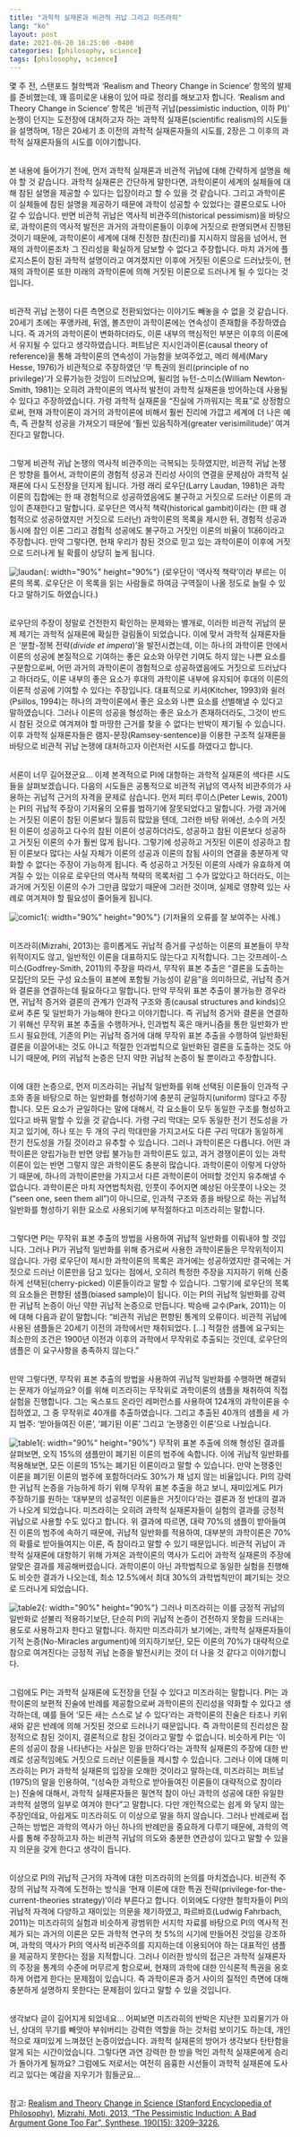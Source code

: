 ```yaml
---
title: "과학적 실재론과 비관적 귀납 그리고 미즈라히"
lang: "ko"
layout: post
date: 2021-06-20 16:25:00 -0400
categories: [philosophy, science]
tags: [philosophy, science]
---
```


몇 주 전, 스탠포드 철학백과 ‘Realism and Theory Change in Science’ 항목의 발제를 준비했는데, 꽤 흥미로운 내용이 있어 따로 정리를 해보고자 합니다. ‘Realism and Theory Change in Science’ 항목은 ‘비관적 귀납(pessimistic induction, 이하 PI)’ 논쟁이 던지는 도전장에 대처하고자 하는 과학적 실재론(scientific realism)의 시도들을 설명하며, 1장은 20세기 초 이전의 과학적 실재론자들의 시도를, 2장은 그 이후의 과학적 실재론자들의 시도를 이야기합니다.

<br />본 내용에 들어가기 전에, 먼저 과학적 실재론과 비관적 귀납에 대해 간략하게 설명을 해야 할 것 같습니다. 과학적 실재론은 간단하게 말한다면, 과학이론이 세계의 실체들에 대해 참된 설명을 제공할 수 있다는 입장이라고 할 수 있을 것 같습니다. 그리고 과학이론이 실체들에 참된 설명을 제공하기 때문에 과학이 성공할 수 있었다는 결론으로도 나아갈 수 있습니다. 반면 비관적 귀납은 역사적 비관주의(historical pessimism)을 바탕으로, 과학이론의 역사적 발전은 과거의 과학이론들이 이후에 거짓으로 판명되면서 진행된 것이기 때문에, 과학이론이 세계에 대해 진정한 참(진리)를 지시하지 않음을 넘어서, 현재의 과학이론조차 그 진리성을 확실하게 담보할 수 없다고 주장합니다. 마치 과거에 플로지스톤이 참된 과학적 설명이라고 여겨졌지만 이후에 거짓된 이론으로 드러났듯이, 현재의 과학이론 또한 미래의 과학이론에 의해 거짓된 이론으로 드러나게 될 수 있다는 것입니다.

<br />비관적 귀납 논쟁이 다른 측면으로 전환되었다는 이야기도 빼놓을 수 없을 것 같습니다. 20세기 초에는 푸앵카레, 뒤엠, 볼츠만이 과학이론에는 연속성이 존재함을 주장하였습니다. 즉 과거의 과학이론이 변화하더라도, 이론 내부의 핵심적인 부분은 이후의 이론에서 유지될 수 있다고 생각하였습니다. 퍼트남은 지시인과이론(causal theory of reference)을 통해 과학이론의 연속성이 가능함을 보여주었고, 메리 헤세(Mary Hesse, 1976)가 비관적으로 주장하였던 ‘무 특권의 원리(principle of no privilege)’가 오류가능한 것임이 드러났으며, 윌리엄 뉴턴-스미스(William Newton-Smith, 1981)는 오히려 과학이론의 역사적 발전이 과학적 실재론을 방어하는데 사용될 수 있다고 주장하였습니다. 가령 과학적 실재론을 “진실에 가까워지는 목표”로 상정함으로써, 현재 과학이론이 과거의 과학이론에 비해서 훨씬 진리에 가깝고 세계에 더 나은 예측, 즉 관찰적 성공을 가져오기 때문에 ‘훨씬 있음직하게(greater verisimilitude)’ 여겨진다고 말합니다.

<br />그렇게 비관적 귀납 논쟁의 역사적 비관주의는 극복되는 듯하였지만, 비관적 귀납 논쟁은 방향을 틀어서, 과학이론의 경험적 성공과 진리성 사이의 연결을 문제삼아 과학적 실재론에 다시 도전장을 던지게 됩니다. 가령 래리 로우단(Larry Laudan, 1981)은 과학이론의 집합에는 한 때 경험적으로 성공하였음에도 불구하고 거짓으로 드러난 이론의 과잉이 존재한다고 말합니다. 로우단은 역사적 책략(historical gambit)이라는 (한 때 경험적으로 성공하였지만 거짓으로 드러난) 과학이론의 목록을 제시한 뒤, 경험적 성공과 동시에 참인 이론 그리고 경험적 성공에도 불구하고 거짓인 이론의 비율이 1대6이라고 주장합니다. 만약 그렇다면, 현재 우리가 참된 것으로 믿고 있는 과학이론이 이후에 거짓으로 드러나게 될 확률이 상당히 높게 됩니다.

![laudan](https://typiespectre.github.io/images/phil/laudan.jpg){: width="90%" height="90%"}
(로우단이 ‘역사적 책략’이라 부르는 이론의 목록. 로우단은 이 목록을 읽는 사람들로 하여금 구역질이 나올 정도로 늘릴 수 있다고 말하기도 하였습니다.)

<br />로우단의 주장이 정말로 건전한지 확인하는 문제와는 별개로, 이러한 비관적 귀납의 문제 제기는 과학적 실재론에 확실한 걸림돌이 되었습니다. 이에 맞서 과학적 실재론자들은 ‘분할-정복 전략(_divide et impera_)’을 발전시켰는데, 이는 하나의 과학이론 안에서 이론의 성공에 본질적으로 기여하는 좋은 요소와 아무런 기여도 하지 않는 나쁜 요소를 구분함으로써, 어떤 과거의 과학이론이 경험적으로 성공하였음에도 거짓으로 드러났다고 하더라도, 이론 내부의 좋은 요소가 후대의 과학이론 내부에 유지되어 후대의 이론의 이론적 성공에 기여할 수 있다는 주장입니다. 대표적으로 키셔(Kitcher, 1993)와 쉴러(Psillos, 1994)는 하나의 과학이론에서 좋은 요소와 나쁜 요소를 선별해낼 수 있다고 말하였습니다. 그러나 이론의 성공을 형성하는 좋은 요소가 존재하더라도, 그것이 반드시 참된 것으로 여겨져야 할 마땅한 근거를 찾을 수 없다는 반박이 제기될 수 있습니다. 이후 과학적 실재론자들은 램지-문장(Ramsey-sentence)을 이용한 구조적 실재론을 바탕으로 비관적 귀납 논쟁에 대처하고자 이런저런 시도를 하였다고 합니다.

<br />서론이 너무 길어졌군요… 이제 본격적으로 PI에 대항하는 과학적 실재론의 색다른 시도들을 살펴보겠습니다. 다음의 시도들은 공통적으로 비관적 귀납의 역사적 비관주의가 사용하는 귀납적 근거의 자격을 문제로 삼습니다. 먼저 피터 루이스(Peter Lewis, 2001)는 PI의 귀납적 주장이 기저율의 오류를 범하기에 잘못되었다고 말합니다. 가령 과거에는 거짓된 이론이 참된 이론보다 월등히 많았을 텐데, 그러한 바탕 위에선, 소수의 거짓된 이론이 성공하고 다수의 참된 이론이 성공하더라도, 성공하고 참된 이론보다 성공하고 거짓된 이론의 수가 훨씬 많게 됩니다. 그렇기에 성공하고 거짓된 이론이 성공하고 참된 이론보다 많다는 사실 자체가 이론의 성공과 이론의 참됨 사이의 연결을 충분하게 약화할 수 없다는 주장이 가능하게 됩니다. 즉 성공하고 거짓된 이론의 사례가 유효하게 여겨질 수 있는 이유로 로우단의 역사적 책략의 목록처럼 그 수가 많았다고 하더라도, 이는 과거에 거짓된 이론의 수가 그만큼 많았기 때문에 그러한 것이며, 실제로 영향력 있는 사례로 여겨져야 할 필요성이 줄어들게 됩니다.

![comic1](https://typiespectre.github.io/images/phil/comic1.jpg){: width="90%" height="90%"}
(기저율의 오류를 잘 보여주는 사례.)

<br />미즈라히(Mizrahi, 2013)는 흥미롭게도 귀납적 증거를 구성하는 이론의 표본들이 무작위적이지도 않고, 일반적인 이론을 대표하지도 않는다고 지적합니다. 그는 갓프레이-스미스(Godfrey-Smith, 2011)의 주장을 따라서, 무작위 표본 추출은 “결론을 도출하는 모집단의 모든 구성 요소들이 표본에 포함될 가능성이 같음”을 의미하므로, 귀납적 증거와 결론을 연결하는데 필요하다고 말합니다. 만약 무작위 표본 추출이 불가능한 경우라면, 귀납적 증거와 결론의 관계가 인과적 구조와 종(causal structures and kinds)으로써 추론 및 일반화가 가능해야 한다고 이야기합니다. 즉 귀납적 증거와 결론을 연결하기 위해선 무작위 표본 추출을 수행하거나, 인과법칙 혹은 매커니즘을 통한 일반화가 반드시 필요한데, 기존의 PI는 귀납적 증거에 대해 무작위 표본 추출을 수행하여 일반화된 결론을 이끌어내는 것도 아니고 적절한 인과법칙으로 일반화된 결론을 도출하는 것도 아니기 때문에, PI의 귀납적 논증은 단지 약한 귀납적 논증이 될 뿐이라고 주장합니다.

<br />이에 대한 논증으로, 먼저 미즈라히는 귀납적 일반화를 위해 선택된 이론들이 인과적 구조와 종을 바탕으로 하는 일반화를 형성하기에 충분히 균일하지(uniform) 않다고 주장합니다. 모든 요소가 균일하다는 말에 대해서, 각 요소들이 모두 동일한 구조를 형성하고 있다고 바꿔 말할 수 있을 것 같습니다. 가령 구리 막대는 모두 동일한 전기 전도성을 가지고 있기에, 하나 또는 두 개의 구리 막대만을 가지고서도 다른 구리 막대가 동일하게 전기 전도성을 가질 것이라고 유추할 수 있습니다. 그러나 과학이론은 다릅니다. 어떤 과학이론은 양립가능한 반면 양립 불가능한 과학이론도 있고, 과거 경쟁이론이 있는 과학이론이 있는 반면 그렇지 않은 과학이론도 충분히 많습니다. 과학이론이 이렇게 다양하기 때문에, 하나의 과학이론만을 가지고서 다른 과학이론이 어떠할 것인지 유추해낼 수 없습니다. 과학이론은 마치 자연법칙처럼, 인풋이 주어지면 예상된 아웃풋이 나오는 것(“seen one, seen them all”)이 아니므로, 인과적 구조와 종을 바탕으로 하는 귀납적 일반화를 형성하기 위한 요소로 사용되기에 부적절하다고 미즈라히는 말합니다.

<br />그렇다면 PI는 무작위 표본 추출의 방법을 사용하여 귀납적 일반화를 이뤄내야 할 것입니다. 그러나 PI가 귀납적 일반화를 위해 증거로써 사용한 과학이론들은 무작위적이지 않습니다. 가령 로우단이 제시한 과학이론의 목록은 과거에는 성공하였지만 결국에는 거짓으로 드러난 이론만을 담고 있다는 점에서, 오히려 특정한 주장을 지지하기 위해 신중하게 선택된(cherry-picked) 이론들이라고 말할 수 있습니다. 그렇기에 로우단의 목록의 요소들은 편향된 샘플(biased sample)이 됩니다. 이는 PI의 귀납적 일반화를 강력한 귀납적 논증이 아닌 약한 귀납적 논증으로 만듭니다. 박승배 교수(Park, 2011)는 이에 대해 다음과 같이 말합니다: “비관적 귀납은 편향된 통계의 오류이다. 비관적 귀납에 사용된 샘플들은 20세기 이전의 과학에서만 채취되었다. […] 적절한 샘플에 요구되는 최소한의 조건은 1900년 이전과 이후의 과학에서 무작위로 추출되는 것인데, 로우단의 샘플은 이 요구사항을 충족하지 않는다.”

<br />만약 그렇다면, 무작위 표본 추출의 방법을 사용하여 귀납적 일반화를 수행하면 해결되는 문제가 아닐까요? 이를 위해 미즈라히는 무작위로 과학이론의 샘플을 채취하여 직접 실험을 진행합니다. 그는 옥스포드 온라인 레퍼런스를 사용하여 124개의 과학이론을 수집하였고, 그 중 무작위로 40개를 추출하였습니다. 그리고 추출된 40개의 샘플을 세 가지 범주: ‘받아들여진 이론’, ‘폐기된 이론’ 그리고 ‘논쟁중인 이론’으로 나눴습니다.

![table1](https://typiespectre.github.io/images/phil/table1.PNG){: width="90%" height="90%"}
무작위 표본 추출에 의해 형성된 결과를 살펴보면, 오직 15%의 샘플만이 폐기된 이론의 범주에 속합니다. 이에 귀납적 일반화를 적용해보면, 모든 이론의 15%는 폐기된 이론이라고 말할 수 있습니다. 만약 논쟁중인 이론을 폐기된 이론의 범주에 포함하더라도 30%가 채 넘지 않는 비율입니다. PI의 강력한 귀납적 논증을 가능하게 하기 위해 무작위 표본 추출을 하고 보니, 재미있게도 PI가 주장하기를 원하는 ‘대부분의 성공적인 이론들은 거짓이다’라는 결론과 정 반대의 결과가 나오게 되었습니다. 미즈라히는 오히려 과학적 실재론자들이 실험의 결과를 긍정적 귀납으로 사용할 수도 있다고 합니다. 위 결과에 따르면, 대략 70%의 샘플이 받아들여진 이론의 범주에 속하기 때문에, 귀납적 일반화를 적용하여, 대부분의 과학이론은 70%의 확률로 받아들여지는 이론, 즉 참이라고 말할 수 있기 때문입니다. 비관적 귀납이 과학적 실재론에 대항하기 위해 가져온 과학이론의 역사가 도리어 과학적 실재론의 주장에 알맞은 결과를 제공해버렸습니다. 과학이론이 아닌 과학법칙으로 동일한 실험을 진행해도 비슷한 결과가 나오는데, 최소 12.5%에서 최대 30%의 과학법칙만이 폐기되는 것으로 드러나게 되었습니다.

![table2](https://typiespectre.github.io/images/phil/table2.PNG){: width="90%" height="90%"}
그러나 미즈라히는 이를 긍정적 귀납의 일반화로 섣불리 적용하기보단, 단순히 PI의 귀납적 논증이 건전하지 못함을 드러내는 용도로 사용하고자 한다고 말합니다. 하지만 미즈라히가 보기에는, 과학적 실재론자들이 기적 논증(No-Miracles argument)에 의지하기보단, 모든 이론의 70%가 대략적으로 참으로 여겨진다는 긍정적 귀납 논증을 발전시키는 것이 더 나을 것 같다고 이야기합니다.

<br />그럼에도 PI는 과학적 실재론에 도전장을 던질 수 있다고 미즈라히는 말합니다. PI는 과학이론의 보편적 진술에 반례를 제공함으로써 과학이론의 진리성을 약화할 수 있다고 생각하는데, 예를 들어 ‘모든 새는 스스로 날 수 있다’라는 과학이론의 진술은 타조나 키위새와 같은 반례에 의해 거짓된 것으로 드러나기 때문입니다. 즉 과학이론의 진리성은 잠정적으로 참된 것이지, 결론적으로 참된 것이라고 말할 수 없습니다. 비슷하게 PI는 ‘이론의 성공이 참을 나타낸다는 사실은 믿을 만하다’라는 과학적 실재론의 주장에 대한 반례로 성공적임에도 거짓으로 드러난 이론들을 제시할 수 있습니다. 그러나 이에 대해 미즈라히는 PI가 과학적 실재론의 입장을 오해한 것이라고 말하는데, 미즈라히는 퍼트남(1975)의 말을 인용하여, “(성숙한 과학으로 받아들여진 이론들이 대략적으로 참이라는) 진술에 대해서, 과학적 실재론자들은 필연적 참이 아닌 과학의 성공에 대한 유일한 과학적 설명의 일부로 여겨야 한다”고 말합니다. 다만 개인적으로는 쉽게 와 닿지 않는 주장인데요, 아쉽게도 미즈라히도 이 이상으로 말을 하지 않습니다. 그러나 반례로써 접근하는 방법은 과학의 역사가 아닌 하나의 반례만을 중요하게 다루기 때문에, 과학의 역사를 통해 주장하고자 하는 비관적 귀납의 의도와 충분한 연관성이 있다고 말할 수 있을지 의문을 갖게 한다고 생각이 듭니다.

<br />이상으로 PI의 귀납적 근거의 자격에 대한 미즈라히의 논의를 마치겠습니다. 비관적 주장의 귀납적 자격에 도전하는 방식을 ‘현재 이론에 대한 특권 전략(privilege-for-the-current-theories strategy)’이라 부른다고 합니다. 이외에도 다양한 철학자들이 PI의 귀납적 자격에 다양하고 재미있는 의문을 제기하였고, 파르바흐(Ludwig Fahrbach, 2011)는 미즈라히의 실험과 비슷하게 광범위한 서지학 자료를 바탕으로 PI의 역사적 전제가 되는 과거의 이론은 모든 과학적 연구의 첫 5%의 시기에 만들어진 것임을 강조하며, 과학의 역사가 PI의 역사적 비관주의를 지지하는데 이용되어야 하는 대표적인 샘플을 제공하지 못한다는 점을 지적합니다. 그러나 이러한 방식의 접근은 과학적 실재론자의 주장을 통계의 수준에 머무르게 함으로써, 현재의 과학에 대한 인식론적 특권을 옹호하게 어렵게 한다는 문제점이 있습니다. 즉 과학이론과 증거 사이의 질적인 측면에 대해 충분하게 설명하지 못한다는 문제점이 있다고 말할 수 있을 것입니다.

<br />생각보다 글이 길어지게 되었네요… 어찌보면 미즈라히의 반박은 지난한 꼬리물기가 아닌, 상대의 무기를 빼앗아 부숴버리는 강력한 역할을 하는 것처럼 보이기도 하는데, 개인적으로 재미있게 느껴졌던 논증이었습니다. 과학적 실재론의 방어가 생각보다 탄탄함을 알게 되는 시간이었습니다. 그렇다면 과연 강력한 한 방을 먹인 과학적 실재론에게 승리가 돌아가게 될까요? 그럼에도 저로서는 여전히 음흉한 시선들이 과학적 실재론에 도사리고 있다는 예감을 지우기가 힘들군요…

<br />참고:
[Realism and Theory Change in Science (Stanford Encyclopedia of Philosophy)](https://plato.stanford.edu/entries/realism-theory-change/),
[Mizrahi, Moti, 2013, “The Pessimistic Induction: A Bad Argument Gone Too Far”, Synthese, 190(15): 3209–3226.](https://link.springer.com/article/10.1007/s11229-012-0138-3)

